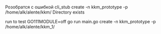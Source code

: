 Розобратся с ошибкой cli_stub create -n kkm_prototype -p /home/alk/alente/kkm/
Directory exists



run to test
GO111MODULE=off go run main.go create -n kkm_prototype -p /home/alk/alente/kkm_1/